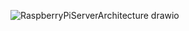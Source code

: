 ![RaspberryPiServerArchitecture drawio](https://github.com/user-attachments/assets/cb6ae609-5776-42a0-bfca-9382648731fd)
